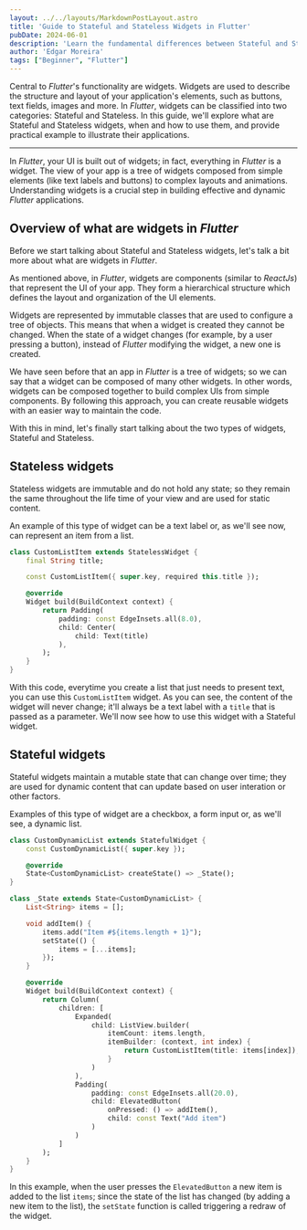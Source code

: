 ```yaml
---
layout: ../../layouts/MarkdownPostLayout.astro
title: 'Guide to Stateful and Stateless Widgets in Flutter'
pubDate: 2024-06-01
description: 'Learn the fundamental differences between Stateful and Stateless widgets in Flutter. This guide will help you understand how and when to use each of them to create dynamic apps.'
author: 'Edgar Moreira'
tags: ["Beginner", "Flutter"]
---
```


Central to *Flutter*'s functionality are widgets. Widgets are used to describe the structure and layout of your application's elements, such as buttons, text fields, images and more. In *Flutter*, widgets can be classified into two categories: Stateful and Stateless. In this guide, we'll explore what are Stateful and Stateless widgets, when and how to use them, and provide practical example to illustrate their applications.

---

In *Flutter*, your UI is built out of widgets; in fact, everything in *Flutter* is a widget. The view of your app is a tree of widgets composed from simple elements (like text labels and buttons) to complex layouts and animations. Understanding widgets is a crucial step in building effective and dynamic *Flutter* applications.

## Overview of what are widgets in *Flutter*
Before we start talking about Stateful and Stateless widgets, let's talk a bit more about what are widgets in *Flutter*.

As mentioned above, in *Flutter*, widgets are components (similar to *ReactJs*) that represent the UI of your app. They form a hierarchical structure which defines the layout and organization of the UI elements.

Widgets are represented by immutable classes that are used to configure a tree of objects. This means that when a widget is created they cannot be changed. When the state of a widget changes (for example, by a user pressing a button), instead of *Flutter* modifying the widget, a new one is created.

We have seen before that an app in *Flutter* is a tree of widgets; so we can say that a widget can be composed of many other widgets. In other words, widgets can be composed together to build complex UIs from simple components. By following this approach, you can create reusable widgets with an easier way to maintain the code.

With this in mind, let's finally start talking about the two types of widgets, Stateful and Stateless.

## Stateless widgets
Stateless widgets are immutable and do not hold any state; so they remain the same throughout the life time of your view and are used for static content.

An example of this type of widget can be a text label or, as we'll see now, can represent an item from a list.

```dart title="example_stateless_widget.dart"
class CustomListItem extends StatelessWidget {
    final String title;

    const CustomListItem({ super.key, required this.title });

    @override
    Widget build(BuildContext context) {
        return Padding(
            padding: const EdgeInsets.all(8.0),
            child: Center(
                child: Text(title)
            ),
        );
    }
}
```
With this code, everytime you create a list that just needs to present text, you can use this `CustomListItem` widget. As you can see, the content of the widget will never change; it'll always be a text label with a `title` that is passed as a parameter. We'll now see how to use this widget with a Stateful widget.

## Stateful widgets
Stateful widgets maintain a mutable state that can change over time; they are used for dynamic content that can update based on user interation or other factors.

Examples of this type of widget are a checkbox, a form input or, as we'll see, a dynamic list.

```dart title="example_stateful_widget.dart"
class CustomDynamicList extends StatefulWidget {
    const CustomDynamicList({ super.key });

    @override
    State<CustomDynamicList> createState() => _State();
}

class _State extends State<CustomDynamicList> {
    List<String> items = [];

    void addItem() {
        items.add("Item #${items.length + 1}");
        setState(() {
            items = [...items];
        });
    }

    @override
    Widget build(BuildContext context) {
        return Column(
            children: [
                Expanded(
                    child: ListView.builder(
                        itemCount: items.length,
                        itemBuilder: (context, int index) {
                            return CustomListItem(title: items[index]);
                        }
                    )
                ),
                Padding(
                    padding: const EdgeInsets.all(20.0),
                    child: ElevatedButton(
                        onPressed: () => addItem(),
                        child: const Text("Add item")
                    )
                )
            ]
        );
    }
}
```
In this example, when the user presses the `ElevatedButton` a new item is added to the list `items`; since the state of the list has changed (by adding a new item to the list), the `setState` function is called triggering a redraw of the widget.